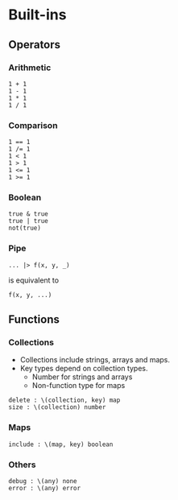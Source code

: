 # Built-ins

## Operators

### Arithmetic

```
1 + 1
1 - 1
1 * 1
1 / 1
```

### Comparison

```
1 == 1
1 /= 1
1 < 1
1 > 1
1 <= 1
1 >= 1
```

### Boolean

```
true & true
true | true
not(true)
```

### Pipe

```
... |> f(x, y, _)
```

is equivalent to

```
f(x, y, ...)
```

## Functions

### Collections

- Collections include strings, arrays and maps.
- Key types depend on collection types.
  - Number for strings and arrays
  - Non-function type for maps

```
delete : \(collection, key) map
size : \(collection) number
```

### Maps

```
include : \(map, key) boolean
```

### Others

```
debug : \(any) none
error : \(any) error
```
